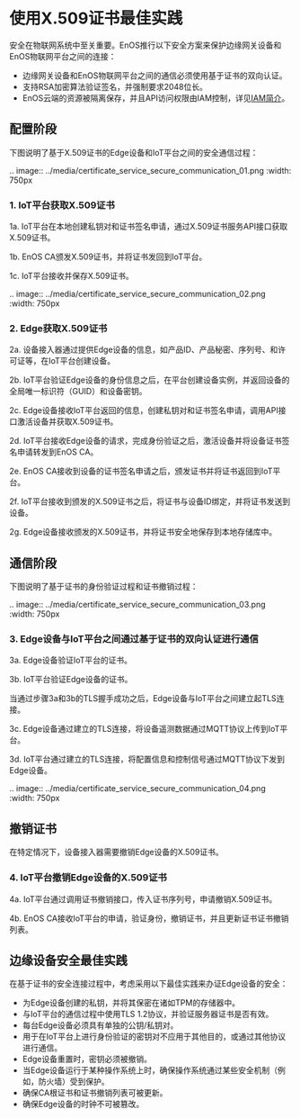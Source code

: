 # 使用X.509证书最佳实践

安全在物联网系统中至关重要。EnOS推行以下安全方案来保护边缘网关设备和EnOS物联网平台之间的连接：

- 边缘网关设备和EnOS物联网平台之间的通信必须使用基于证书的双向认证。
- 支持RSA加密算法验证签名，并强制要求2048位长。
- EnOS云端的资源被隔离保存，并且API访问权限由IAM控制，详见[IAM简介](https://docs.envisioniot.com/docs/iam/zh_CN/latest/iam_overview.html)。

## 配置阶段

下图说明了基于X.509证书的Edge设备和IoT平台之间的安全通信过程：

.. image:: ../media/certificate_service_secure_communication_01.png
   :width: 750px

### 1. IoT平台获取X.509证书

1a. IoT平台在本地创建私钥对和证书签名申请，通过X.509证书服务API接口获取X.509证书。

1b. EnOS CA颁发X.509证书，并将证书发回到IoT平台。

1c. IoT平台接收并保存X.509证书。

.. image:: ../media/certificate_service_secure_communication_02.png
   :width: 750px

### 2. Edge获取X.509证书

2a. 设备接入器通过提供Edge设备的信息，如产品ID、产品秘密、序列号、和许可证等，在IoT平台创建设备。

2b. IoT平台验证Edge设备的身份信息之后，在平台创建设备实例，并返回设备的全局唯一标识符（GUID）和设备密钥。

2c. Edge设备接收IoT平台返回的信息，创建私钥对和证书签名申请，调用API接口激活设备并获取X.509证书。

2d. IoT平台接收Edge设备的请求，完成身份验证之后，激活设备并将设备证书签名申请转发到EnOS CA。

2e. EnOS CA接收到设备的证书签名申请之后，颁发证书并将证书返回到IoT平台。

2f. IoT平台接收到颁发的X.509证书之后，将证书与设备ID绑定，并将证书发送到设备。

2g. Edge设备接收颁发的X.509证书，并将证书安全地保存到本地存储库中。

## 通信阶段

下图说明了基于证书的身份验证过程和证书撤销过程：

.. image:: ../media/certificate_service_secure_communication_03.png
   :width: 750px

### 3. Edge设备与IoT平台之间通过基于证书的双向认证进行通信

3a. Edge设备验证IoT平台的证书。

3b. IoT平台验证Edge设备的证书。

当通过步骤3a和3b的TLS握手成功之后，Edge设备与IoT平台之间建立起TLS连接。

3c. Edge设备通过建立的TLS连接，将设备遥测数据通过MQTT协议上传到IoT平台。

3d. IoT平台通过建立的TLS连接，将配置信息和控制信号通过MQTT协议下发到Edge设备。

.. image:: ../media/certificate_service_secure_communication_04.png
   :width: 750px

## 撤销证书

在特定情况下，设备接入器需要撤销Edge设备的X.509证书。

### 4. IoT平台撤销Edge设备的X.509证书

4a. IoT平台通过调用证书撤销接口，传入证书序列号，申请撤销X.509证书。

4b. EnOS CA接收IoT平台的申请，验证身份，撤销证书，并且更新证书证书撤销列表。

## 边缘设备安全最佳实践

在基于证书的安全连接过程中，考虑采用以下最佳实践来办证Edge设备的安全：

- 为Edge设备创建的私钥，并将其保密在诸如TPM的存储器中。
- 与IoT平台的通信过程中使用TLS 1.2协议，并验证服务器证书是否有效。
- 每台Edge设备必须具有单独的公钥/私钥对。
- 用于在IoT平台上进行身份验证的密钥对不应用于其他目的，或通过其他协议进行通信。
- Edge设备重置时，密钥必须被撤销。
- 当Edge设备运行于某种操作系统上时，确保操作系统通过某些安全机制（例如，防火墙）受到保护。
- 确保CA根证书和证书撤销列表可被更新。
- 确保Edge设备的时钟不可被篡改。
